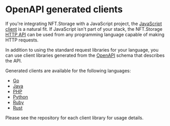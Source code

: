 # OpenAPI generated clients

If you're integrating NFT.Storage with a JavaScript project, the [JavaScript client][reference-js-client] is a natural fit. If JavaScript isn't part of your stack, the NFT.Storage [HTTP API][reference-http-api] can be used from any programming language capable of making HTTP requests. 

In addition to using the standard request libraries for your language, you can use client libraries generated from the [OpenAPI](https://www.openapis.org/) schema that describes the API.

Generated clients are available for the following languages:

- [Go](https://github.com/nftstorage/go-client)
- [Java](https://github.com/nftstorage/java-client)
- [PHP](https://github.com/nftstorage/php-client)
- [Python](https://github.com/nftstorage/python-client)
- [Ruby](https://github.com/nftstorage/ruby-client)
- [Rust](https://github.com/nftstorage/python-client)

Please see the repository for each client library for usage details.

[reference-http-api]: /api-docs/
[reference-js-client]: /docs/client/js/